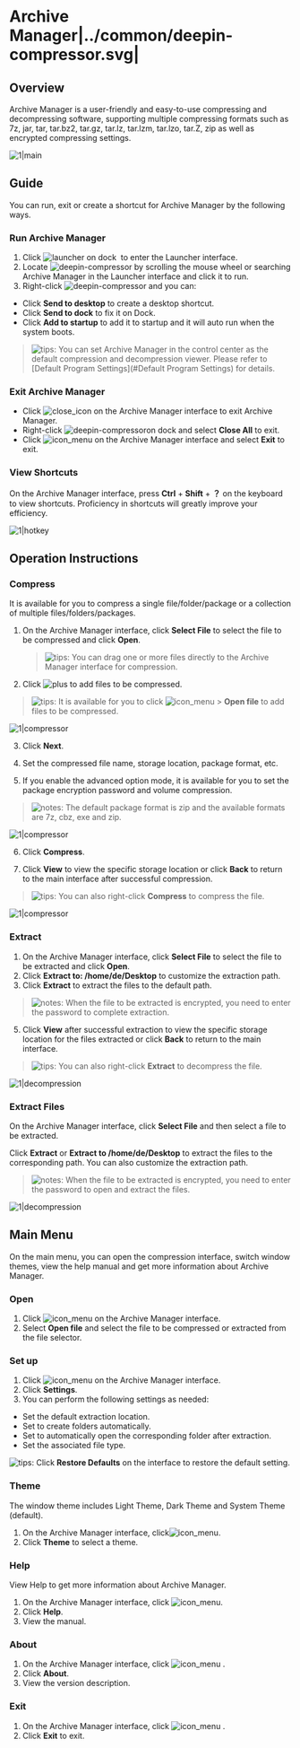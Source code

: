 # Archive Manager|../common/deepin-compressor.svg|

## Overview


Archive Manager is a user-friendly and easy-to-use compressing and decompressing software, supporting multiple compressing formats such as 7z, jar, tar, tar.bz2, tar.gz, tar.lz, tar.lzm, tar.lzo, tar.Z, zip as well as encrypted compressing settings.

![1|main](jpg/main.png)



## Guide

You can run, exit or create a shortcut for Archive Manager by the following ways.

### Run Archive Manager

1.  Click ![launcher](icon/deepin-launcher.svg) on dock  to enter the Launcher interface.
2.  Locate ![deepin-compressor](icon/deepin-compressor.svg) by scrolling the mouse wheel or searching Archive Manager in the Launcher interface and click it to run.
3.  Right-click ![deepin-compressor](icon/deepin-compressor.svg) and you can:
 - Click **Send to desktop** to create a desktop shortcut.
 - Click **Send to dock** to fix it on Dock.
 - Click **Add to startup** to add it to startup and it will auto run when the system boots.

> ![tips](icon/tips.svg): You can set Archive Manager in the control center as the default compression and decompression viewer. Please refer to [Default Program Settings](#Default Program Settings) for details.

### Exit Archive Manager

- Click  ![close_icon](icon/close_icon.svg) on the Archive Manager interface to exit Archive Manager.
- Right-click ![deepin-compressor](icon/deepin-compressor.svg)on dock and select **Close All** to exit.
- Click ![icon_menu](icon/icon_menu.svg) on the Archive Manager interface and select  **Exit** to exit.

### View Shortcuts

On the Archive Manager interface, press  **Ctrl** + **Shift** + **？** on the keyboard to view shortcuts. Proficiency in shortcuts will greatly improve your efficiency.

![1|hotkey](jpg/hotkey.png)

## Operation Instructions

### Compress

It is available for you to compress a single file/folder/package or a collection of multiple files/folders/packages.

1. On the Archive Manager interface, click **Select File** to select the file to be compressed and click **Open**.

   > ![tips](icon/tips.svg): You can drag one or more files directly to the Archive Manager interface for compression.
   
2.  Click  ![plus](icon/icon_plus.svg) to add files to be compressed.

   > ![tips](icon/tips.svg): It is available for you to click  ![icon_menu](icon/icon_menu.svg) > **Open file** to add files to be compressed.

   ![1|compressor](jpg/compress-add.png)

3.  Click **Next**.

4.  Set the compressed file name, storage location, package format, etc.

5.  If you enable the advanced option mode, it is available for you to set the package encryption password and volume compression.

   > ![notes](icon/notes.svg): The default package format is zip and the available formats are 7z, cbz, exe and zip.
   
   ![1|compressor](jpg/compress-file.png)

6.  Click **Compress**.

7.  Click **View** to view the specific storage location or click **Back** to return to the main interface after successful compression.

   > ![tips](icon/tips.svg): You can also right-click **Compress** to compress the file.

   ![1|compressor](jpg/compress-success.png)


### Extract

1.  On the Archive Manager interface, click **Select File** to select the file to be extracted and click **Open**.
3.  Click **Extract to:  /home/de/Desktop**  to customize the extraction path.
4.  Click **Extract** to extract the files to the default path.

   > ![notes](icon/notes.svg): When the file to be extracted is encrypted, you need to enter the password to complete extraction.

5.  Click **View** after successful extraction to view the specific storage location for the files extracted or click **Back** to return to the main interface.

   > ![tips](icon/tips.svg): You can also right-click **Extract** to decompress the file.

   ![1|decompression](jpg/decompression.png)

### Extract Files

On the Archive Manager interface, click **Select File** and then select a file to be extracted. 

Click **Extract** or **Extract to  /home/de/Desktop** to extract the files to the corresponding path. You can also customize the extraction path.

> ![notes](icon/notes.svg): When the file to be extracted is encrypted, you need to enter the password to open and extract the files. 

![1|decompression](jpg/extract.png)


## Main Menu

On the main menu, you can open the compression interface, switch window themes, view the help manual and get more information about Archive Manager.

### Open
1.  Click  ![icon_menu](icon/icon_menu.svg) on the Archive Manager interface.
2.  Select **Open file** and select the file to be compressed or extracted from the file selector.

### Set up

1.   Click  ![icon_menu](icon/icon_menu.svg) on the Archive Manager interface.
2.  Click **Settings**.
3.  You can perform the following settings as needed:
 - Set the default extraction location.
 - Set to create folders automatically.
 -  Set to automatically open the corresponding folder  after extraction.
 - Set the associated file type.

![tips](icon/tips.svg): Click **Restore Defaults** on the interface to restore the default setting.

### Theme

The window theme includes Light Theme, Dark Theme and System Theme (default).

1.   On the Archive Manager interface, click![icon_menu](icon/icon_menu.svg).
2.   Click **Theme** to select a theme.

### Help

View Help to get more information about Archive Manager.

1.  On the Archive Manager interface, click ![icon_menu](icon/icon_menu.svg).
2.  Click **Help**.
3.  View the manual.


### About

1.   On the Archive Manager interface, click ![icon_menu](icon/icon_menu.svg) . 
2.  Click **About**.
3.   View the version description.

### Exit

1.  On the Archive Manager interface, click ![icon_menu](icon/icon_menu.svg) .
2.  Click **Exit** to exit.
